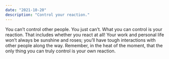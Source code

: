 ```yaml
---
date: "2021-10-20"
description: "Control your reaction."
---
```


You can’t control other people. You just can’t. What you can control is your reaction. That includes whether you react at all! Your work and personal life won’t always be sunshine and roses; you’ll have tough interactions with other people along the way. Remember, in the heat of the moment, that the only thing you can truly control is your own reaction.
